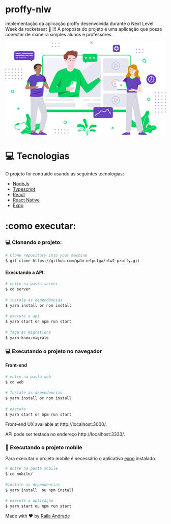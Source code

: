 # proffy-nlw
implementação da aplicação proffy desenvolvida durante o Next Level Week da rocketseat 🚀 !!!
A proposta do projeto é uma aplicação que possa conectar de maneira simples alunos e professores.
<div>
  <img src="web/src/assets/images/landing.svg"/>
</div>

  
# :computer: Tecnologias

O projeto foi contruído usando as seguintes tecnologias:

<ul>
  <li><a href="https://nodejs.org/en/docs/">NodeJs</a></li>
  <li><a href="https://www.typescriptlang.org/">Typescript</a></li>
  <li><a href="https://pt-br.reactjs.org/">React</a></li>
  <li><a href="https://reactnative.dev/">React Native</a></li>
  <li><a href="https://expo.io/">Expo</a></li>
</ul>



# :como executar:

### :computer: Clonando o projeto:

```bash
# Clone repository into your machine
$ git clone https://github.com/gabrielpulga/nlw2-proffy.git
```

#### Executando a API:

```bash
# entre na pasta server
$ cd server

# instale as dependências
$ yarn install or npm install

# execute a api 
$ yarn start or npm run start

# faça as migrations
$ yarn knex:migrate
```

### 💻 Executando o projeto no navegador 

#### Front-end

```bash
# entre na pasta web
$ cd web

# Instale as dependencias
$ yarn install or npm install

# execute
$ yarn start or npm run start
```

Front-end UX available at http://localhost:3000/.

API pode ser testada no endereço http://localhost:3333/.

### 📱 Executando o projeto mobile

Para executar o projeto mobile é necessário o aplicativo  [expo](https://play.google.com/store/apps/details?id=host.exp.exponent) instalado.
<br />

```bash
# entre na pasta mobile
$ cd mobile/

#instale as dependencias 
$ yarn install  ou npm install

# execute a aplicação
$ yarn start ou npm run start
```

<!--você pode ler o QrCode com  [expo](https://play.google.com/store/apps/details?id=host.exp.exponent)-->




Made with ❤ by [Raila Andrade](https://github.com/RailaAndrade) 
